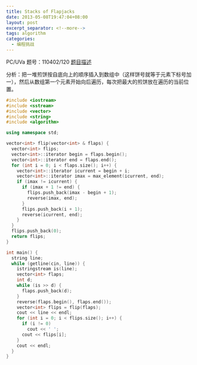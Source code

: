```yaml
---
title: Stacks of Flapjacks
date: 2013-05-08T19:47:04+08:00
layout: post
excerpt_separator: <!--more-->
tags: algorithm
categories:
  - 编程挑战
---
```

PC/UVa 题号：110402/120 <a href="http://uva.onlinejudge.org/index.php?option=com_onlinejudge&Itemid=8&page=show_problem&problem=56" target="_blank">题目描述</a>

分析：把一堆煎饼按自底向上的顺序插入到数组中（这样饼号就等于元素下标号加一），然后从数组第一个元素开始向后遍历，每次把最大的煎饼放在遍历的当前位置。<!--more-->

```cpp
#include <iostream>
#include <sstream>
#include <vector>
#include <string>
#include <algorithm>

using namespace std;

vector<int> flip(vector<int> & flaps) {
  vector<int> flips;
  vector<int>::iterator begin = flaps.begin();
  vector<int>::iterator end = flaps.end();
  for (int i = 0; i < flaps.size(); i++) {
    vector<int>::iterator icurrent = begin + i;
    vector<int>::iterator imax = max_element(icurrent, end);
    if (imax != icurrent) {
      if (imax + 1 != end) {
        flips.push_back(imax - begin + 1);
        reverse(imax, end);
      }
      flips.push_back(i + 1);
      reverse(icurrent, end);
    }
  }
  flips.push_back(0);
  return flips;
}

int main() {
  string line;
  while (getline(cin, line)) {
    istringstream is(line);
    vector<int> flaps;
    int d;
    while (is >> d) {
      flaps.push_back(d);
    }
    reverse(flaps.begin(), flaps.end());
    vector<int> flips = flip(flaps);
    cout << line << endl;
    for (int i = 0; i < flips.size(); i++) {
      if (i != 0)
        cout << ' ';
      cout << flips[i];
    }
    cout << endl;
  }
}
```

